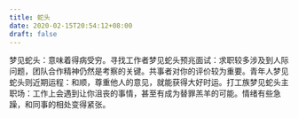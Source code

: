 ```yaml
---
title: 蛇头
date: 2020-02-15T20:54:12+08:00
draft: false
---
```


梦见蛇头：意味着得病受穷。寻找工作者梦见蛇头预兆面试：求职较多涉及到人际问题，团队合作精神仍然是考察的关键。共事者对你的评价较为重要。青年人梦见蛇头则近期运程：和顺，尊重他人的意见，就能获得大好时运。打工族梦见蛇头主职场：工作上会遇到让你沮丧的事情，甚至有成为替罪羔羊的可能。情绪有些急躁，和同事的相处变得紧张。
